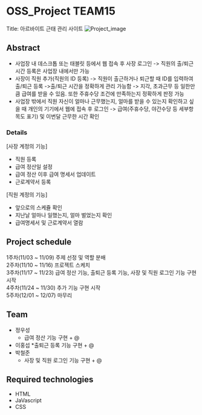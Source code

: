 # OSS_Project TEAM15
Title: 아르바이트 근태 관리 사이트
![Project_image](https://github.com/wo0oo/OpenSW_15/assets/117130749/1458f927-7d15-44d2-9b76-94f42b48bbb1)


## Abstract
* 사업장 내 데스크톱 또는 태블릿 등에서 웹 접속 후 사장 로그인 -> 직원의 출/퇴근 시간 등록은 사업장 내에서만 가능 
* 사장이 직원 추가(직원의 ID 등록) -> 직원이 출근하거나 퇴근할 때 ID를 입력하여 출/퇴근 등록
 ->출/퇴근 시간을 정확하게 관리 가능함 -> 지각, 초과근무 등 일한만큼 급여를 받을 수 있음. 또한 주휴수당 조건에 만족하는지 정확하게 판정 가능
* 사업장 밖에서 직원 자신이 얼마나 근무했는지, 얼마를 받을 수 있는지 확인하고 싶을 때 개인의 기기에서 웹에 접속 후 로그인 -> 급여(주휴수당, 야간수당 등 세부항목도 표기) 및 이번달 근무한 시간 확인

### Details
[사장 계정의 기능] 
* 직원 등록
* 급여 정산일 설정
* 급여 정산 이후 급여 명세서 업데이트
* 근로계약서 등록

[직원 계정의 기능]
* 앞으로의 스케쥴 확인
* 지난날 얼마나 일했는지, 얼마 벌었는지 확인
* 급여명세서 및 근로계약서 열람

## Project schedule
1주차(11/03 ~ 11/09) 주제 선정 및 역할 분배 <br/>
2주차(11/10 ~ 11/16) 프로젝트 스케치 <br/>
3주차(11/17 ~ 11/23) 급여 정산 기능, 출퇴근 등록 기능, 사장 및 직원 로그인 기능 구현 시작 <br/>
4주차(11/24 ~ 11/30) 추가 기능 구현 시작 <br/>
5주차(12/01 ~ 12/07) 마무리
## Team
* 정우성
  * 급여 정산 기능 구현 + @
* 이홍섭
  *출퇴근 등록 기능 구현 + @
* 박철준
  * 사장 및 직원 로그인 기능 구현 + @
## Required technologies
* HTML
* JaVascript
* CSS
